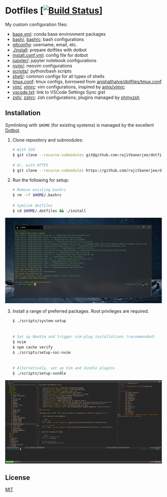 # Dotfiles \[[![Build Status](https://travis-ci.com/rajitbanerjee/dotfiles.svg?branch=master)](https://travis-ci.com/rajitbanerjee/dotfiles)]

My custom configuration files:

-   [base.yml](./base.yml): conda base environment packages
-   [bash/](./bash/), [bashrc](./bashrc): bash configurations
-   [gitconfig](./gitconfig): username, email, etc.
-   [./install](./install): prepare dotfiles with dotbot
-   [install.conf.yml](./install.conf.yml): config file for dotbot
-   [jupyter/](./jupyter/): jupyter notebook configurations 
-   [nvim/](./nvim/): neovim configurations
-   [scripts/][scripts]: python/bash scripts
-   [shell/](./shell/): common configs for all types of shells
-   [tmux.conf](./tmux.conf): tmux configs, borrowed from [anishathalye/dotfiles/tmux.conf][anish]
-   [vim/](./vim/), [vimrc](./vimrc): vim configurations, inspired by [amix/vimrc][amix]
-   [vscode.txt](./vscode.txt): link to VSCode Settings Sync gist
-   [zsh/](./zsh/), [zshrc](./zshrc): zsh configurations; plugins managed by [ohmyzsh][ohmyzsh]

## Installation

Symlinking with `$HOME` (for existing systems) is managed by the excellent [Dotbot][dotbot].

1.  Clone repository and submodules:

    ```bash
    # With SSH
    $ git clone --recurse-submodules git@github.com:rajitbanerjee/dotfiles $HOME/.dotfiles

    # Or, with HTTPS
    $ git clone --recurse-submodules https://github.com/rajitbanerjee/dotfiles.git $HOME/.dotfiles
    ```

2.  Run the following for setup:

    ```bash
    # Remove existing bashrc
    $ rm -rf $HOME/.bashrc

    # Symlink dotfiles
    $ cd $HOME/.dotfiles && ./install
    ```

<img src='./screenshot.jpg'>

3.  Install a range of preferred packages. Root privileges are required.

    ```bash
    $ ./scripts/system-setup


    # Set up NeoVim and trigger vim-plug installations (recommended)
    $ nvim
    $ npm cache verify
    $ ./scripts/setup-coc-nvim


    # Alternatively, set up Vim and Vundle plugins
    $ ./scripts/setup-vundle
    ```

<img src='./nvim.jpg'>

## License

[MIT][license]

[scripts]: https://github.com/rajitbanerjee/scripts

[amix]: https://github.com/amix/vimrc

[anish]: https://github.com/anishathalye/dotfiles/blob/master/tmux.conf

[dotbot]: https://github.com/anishathalye/dotbot

[ohmyzsh]: https://github.com/ohmyzsh/ohmyzsh

[license]: LICENSE

